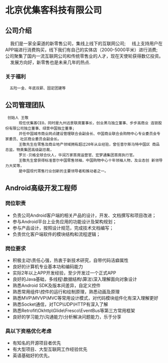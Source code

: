 # 北京优集客科技有限公司
##   公司介绍
     我们是一家全渠道的新零售公司，集线上线下的互联网公司;
     线上支持用户在APP端进行消费购买，线下我们有自己的实体店（2000-5000平米）进行消费;
     公司聚集了国内一流互联网公司和传统零售业的人才，现在天使轮获得数亿投资。
     发展方向好，新零售也是未来几年的热点.
     
     
### 关于福利
      五险一金、年底双薪、固定团建等
      
      
## 公司管理团队
     创始人 王敬
          现任优集客CEO，同时是九州远景联席董事长，创业黑马独立董事、步步高商业 连锁股份有限公司独立董事、绿景中国独立董事;
          并任中国城市商业网点建设管理联合会副会长、中国商业联合会购物中心专业委员会专家委员、社区商业委员会副会长。
          王敬先生在零售及商业地产领域拥有超过20年从业经验，曾任普尔斯马特中国区 商品总监，物美集团高级副总裁，
          罗兰·贝格全球合伙人，华润万家首席运营官、宏梦通集团首席执行官。
          王敬先生曾获得标准普尔中国零售领袖，中国购物中心十年领袖人物，及业态创 新领导力大奖等，
          是中国现代零售行业创新的主要领导者和推动者之一。
          

## Android高级开发工程师
### 岗位职责
- 负责公司Android客户端的相关产品的设计，开发、文档撰写和项目改进；
- 参与Android平台上业务应用的功能设计及架构规划；
- 参与产品设计，按照设计规范，完成技术文档编写；
- 负责优化客户端软件的模块结构和流程逻辑；

### 岗位要求
- 积极主动\责任心强，热衷于新技术研究，自带代码洁癖属性
- 良好的计算机专业基本功和编码能力
- 实际2年以上APP开发经验，至少开发过一个正式APP
- 良好的Java基础，多线程\数据结构\算法\深入理解面向对象设计
- 熟悉Android SDK及版本间差异，自定义控件
- 熟悉常用组件\控件的运行和绘制原理，熟悉动画及原理
- 熟悉MVP\MVVP\MVC等常用设计模式，对代码模块组件化有深入理解更好
- 熟悉Socket通信，对TCP\UDP\HTTP有深入了解
- 熟悉Retrofit\Okhttp\Glide\Fresco\EventBus等第三方常用框架
- 良好的学习能力\沟通能力\分析解决问题能力，乐于分享

### 具以下资格优化考虑
- 有知名的开源项目者优先
- 有大型项目、大型互联网工作经验优先
- 英语基础好的优先。


